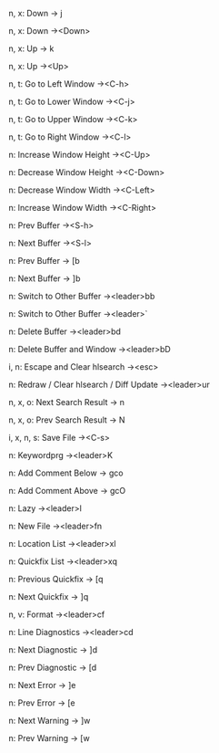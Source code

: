 n, x: Down -> j
<!--SR:!2024-09-26,13,289-->
n, x: Down ->\<Down>
<!--SR:!2024-09-23,10,289-->
n, x: Up -> k
<!--SR:!2024-10-25,47,309-->
n, x: Up ->\<Up>
<!--SR:!2024-09-17,6,269-->
n, t: Go to Left Window ->\<C-h>
<!--SR:!2024-09-25,12,289-->
n, t: Go to Lower Window ->\<C-j>
<!--SR:!2024-09-23,10,289-->
n, t: Go to Upper Window ->\<C-k>
<!--SR:!2024-09-23,10,289-->
n, t: Go to Right Window ->\<C-l>
<!--SR:!2024-09-24,13,287-->
n: Increase Window Height ->\<C-Up>
<!--SR:!2024-09-27,14,290-->
n: Decrease Window Height ->\<C-Down>
<!--SR:!2024-09-17,6,250-->
n: Decrease Window Width ->\<C-Left>
<!--SR:!2024-09-24,11,289-->
n: Increase Window Width ->\<C-Right>
<!--SR:!2024-09-24,11,289-->
n: Prev Buffer ->\<S-h>
<!--SR:!2024-09-14,1,130-->
n: Next Buffer ->\<S-l>
<!--SR:!2024-09-15,2,249-->
n: Prev Buffer -> [b
<!--SR:!2024-09-19,9,267-->
n: Next Buffer -> ]b
<!--SR:!2024-09-22,10,289-->
n: Switch to Other Buffer ->\<leader>bb
<!--SR:!2024-09-23,10,270-->
n: Switch to Other Buffer ->\<leader>`
<!--SR:!2024-09-14,3,229-->
n: Delete Buffer ->\<leader>bd
<!--SR:!2024-09-21,8,269-->
n: Delete Buffer and Window ->\<leader>bD
<!--SR:!2024-09-22,9,269-->
i, n: Escape and Clear hlsearch ->\<esc>
<!--SR:!2024-09-25,12,270-->
n: Redraw / Clear hlsearch / Diff Update ->\<leader>ur
<!--SR:!2024-09-14,1,189-->
n, x, o: Next Search Result -> n
<!--SR:!2024-10-29,51,308-->
n, x, o: Prev Search Result -> N
<!--SR:!2024-09-25,12,289-->
i, x, n, s: Save File ->\<C-s>
<!--SR:!2024-09-16,6,267-->
n: Keywordprg ->\<leader>K
<!--SR:!2024-09-16,3,209-->
n: Add Comment Below -> gco
<!--SR:!2024-09-26,13,289-->
n: Add Comment Above -> gcO
<!--SR:!2024-09-25,12,289-->
n: Lazy ->\<leader>l
<!--SR:!2024-09-22,9,269-->
n: New File ->\<leader>fn
<!--SR:!2024-09-16,3,209-->
n: Location List ->\<leader>xl
<!--SR:!2024-09-15,5,246-->
n: Quickfix List ->\<leader>xq
<!--SR:!2024-09-15,2,189-->
n: Previous Quickfix -> [q
<!--SR:!2024-09-23,10,289-->
n: Next Quickfix -> ]q
<!--SR:!2024-09-24,11,289-->
n, v: Format ->\<leader>cf
<!--SR:!2024-09-17,4,209-->
n: Line Diagnostics ->\<leader>cd
<!--SR:!2024-09-14,1,169-->
n: Next Diagnostic -> ]d
<!--SR:!2024-09-22,9,289-->
n: Prev Diagnostic -> [d
<!--SR:!2024-09-26,13,289-->
n: Next Error -> ]e
<!--SR:!2024-09-20,7,229-->
n: Prev Error -> [e
<!--SR:!2024-09-26,13,289-->
n: Next Warning -> ]w
<!--SR:!2024-09-19,9,267-->
n: Prev Warning -> [w
<!--SR:!2024-09-21,10,287-->

